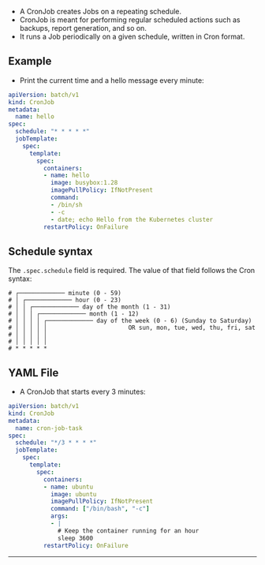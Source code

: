 - A CronJob creates Jobs on a repeating schedule.
- CronJob is meant for performing regular scheduled actions such as backups, report generation, and so on.
- It runs a Job periodically on a given schedule, written in Cron format.
## Example
- Print the current time and a hello message every minute:
```yaml
apiVersion: batch/v1
kind: CronJob
metadata:
  name: hello
spec:
  schedule: "* * * * *"
  jobTemplate:
    spec:
      template:
        spec:
          containers:
          - name: hello
            image: busybox:1.28
            imagePullPolicy: IfNotPresent
            command:
            - /bin/sh
            - -c
            - date; echo Hello from the Kubernetes cluster
          restartPolicy: OnFailure
```
## Schedule syntax
The `.spec.schedule` field is required. The value of that field follows the Cron syntax:
```
# ┌───────────── minute (0 - 59)
# │ ┌───────────── hour (0 - 23)
# │ │ ┌───────────── day of the month (1 - 31)
# │ │ │ ┌───────────── month (1 - 12)
# │ │ │ │ ┌───────────── day of the week (0 - 6) (Sunday to Saturday)
# │ │ │ │ │                       OR sun, mon, tue, wed, thu, fri, sat
# │ │ │ │ │ 
# │ │ │ │ │
# * * * * *
```
## YAML File
- A CronJob that starts every 3 minutes:
```yaml
apiVersion: batch/v1
kind: CronJob
metadata:
  name: cron-job-task
spec:
  schedule: "*/3 * * * *"
  jobTemplate:
    spec:
      template:
        spec:
          containers:
          - name: ubuntu
            image: ubuntu
            imagePullPolicy: IfNotPresent
            command: ["/bin/bash", "-c"]
            args:
            - |
              # Keep the container running for an hour
              sleep 3600
          restartPolicy: OnFailure
```
---